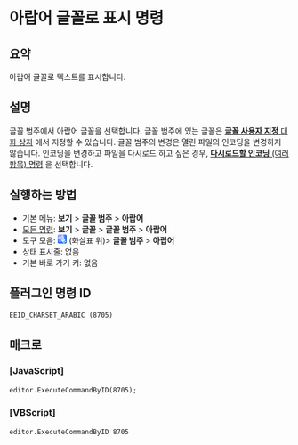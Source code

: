 # 아랍어 글꼴로 표시 명령

## 요약

아랍어 글꼴로 텍스트를 표시합니다.

## 설명

글꼴 범주에서 아랍어 글꼴을 선택합니다.
글꼴 범주에 있는 글꼴은 [**글꼴 사용자 지정** 대화 상자](../../dlg/properties/font/index) 에서
지정할 수 있습니다. 글꼴 범주의 변경은 열린 파일의 인코딩을 변경하지 않습니다.
인코딩을 변경하고 파일을 다시로드 하고 싶은 경우,
[**다시로드할 인코딩** (여러 항목) 명령](../file/file_reload_defined) 을 선택합니다.

## 실행하는 방법

- 기본 메뉴: **보기** \> **글꼴 범주** \> **아랍어**
- [모든 명령](../tools/all_commands): **보기** \> **글꼴** \> **글꼴 범주** \> **아랍어**
- 도구 모음: ![](../../images/fontpopup.png) (화살표 위)\> **글꼴 범주** \> **아랍어**
- 상태 표시줄: 없음
- 기본 바로 가기 키: 없음

## 플러그인 명령 ID

```
EEID_CHARSET_ARABIC (8705)
```

## 매크로

### \[JavaScript\]

```
editor.ExecuteCommandByID(8705);
```

### \[VBScript\]

```
editor.ExecuteCommandByID 8705
```

